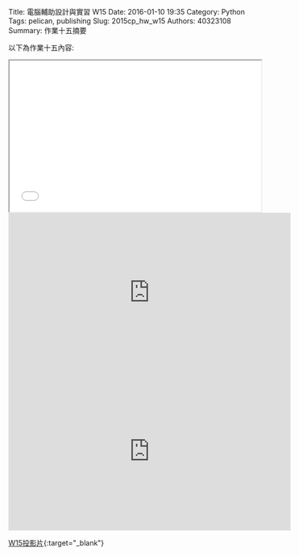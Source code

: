 Title: 電腦輔助設計與實習  W15
Date: 2016-01-10 19:35
Category: Python
Tags: pelican, publishing
Slug: 2015cp_hw_w15
Authors: 40323108
Summary: 作業十五摘要

以下為作業十五內容:

<iframe src="40323108_cp_w15.html" width="500" height="300"></iframe>
<iframe width="560" height="315" src="https://www.youtube.com/embed/0gD6LeuWFZ4" frameborder="0" allowfullscreen></iframe>
<iframe width="560" height="315" src="https://www.youtube.com/embed/vvtVNRte0MM" frameborder="0" allowfullscreen></iframe>


[W15投影片](40323108_cp_w15.html){:target="_blank"}




